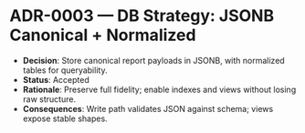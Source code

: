 # ADR-0003 — DB Strategy: JSONB Canonical + Normalized

- **Decision**: Store canonical report payloads in JSONB, with normalized tables for queryability.
- **Status**: Accepted
- **Rationale**: Preserve full fidelity; enable indexes and views without losing raw structure.
- **Consequences**: Write path validates JSON against schema; views expose stable shapes.
